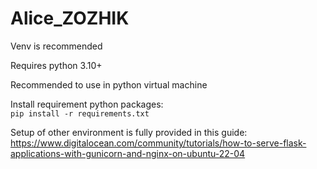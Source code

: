 # Alice_ZOZHIK

Venv is recommended

Requires python 3.10+

Recommended to use in python virtual machine

Install requirement python packages:\
``pip install -r requirements.txt``

Setup of other environment is fully provided in this guide:
https://www.digitalocean.com/community/tutorials/how-to-serve-flask-applications-with-gunicorn-and-nginx-on-ubuntu-22-04
